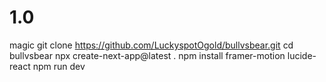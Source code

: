 # 1.0
magic 
git clone https://github.com/LuckyspotOgold/bullvsbear.git
cd bullvsbear
npx create-next-app@latest .
npm install framer-motion lucide-react
npm run dev
